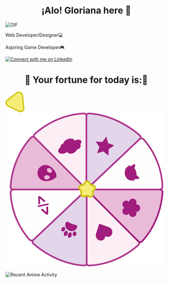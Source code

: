 
<h1 align="center"> ¡Alo! Gloriana here 👋 </h1>
<div>
  <span>
    <img alt="GIF" src="https://static.wikia.nocookie.net/cult-of-the-lamb/images/a/ad/Lamb_Eat_Good.gif/revision/latest?cb=20221123203734" height="100" /> 
  </span>
  <span>
   
  </span>
   <p> Web Developer/Designer💻 </p>
    <p>  Aspiring Game Developer🎮 </p>
</div>


[![Connect with me on LinkedIn](https://img.shields.io/badge/LinkedIn-Connect-pink?style=for-the-badge&logo=linkedin)](https://www.linkedin.com/in/gloriana-zelaya-quirós-b30a6023a/)

<h1 align="center"> 🌸 Your fortune for today is:🌸 </h1>

<img align="center" alt="arrow" src="arrow2.png" width="60"  />
<div align="center">
  <img alt="PNG" src="onlyWheel2.png"/>
</div>

![Recent Anime Activity](https://img.shields.io/badge/Recent%20Anime-1-pink)
